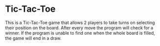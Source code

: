 # Tic-Tac-Toe
This is a Tic-Tac-Toe game that allows 2 players to take turns on selecting their position on the board.
After every move the program will check for a winner.
If the program is unable to find one when the whole board is filled, the game will end in a draw.
